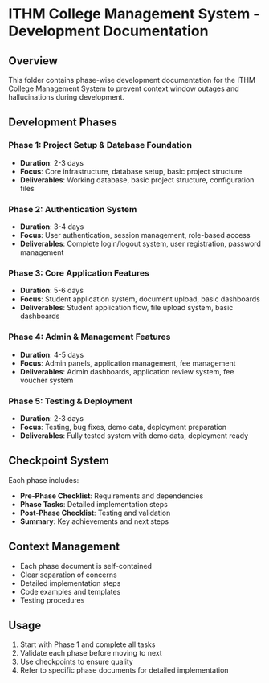 # ITHM College Management System - Development Documentation

## Overview
This folder contains phase-wise development documentation for the ITHM College Management System to prevent context window outages and hallucinations during development.

## Development Phases

### Phase 1: Project Setup & Database Foundation
- **Duration**: 2-3 days
- **Focus**: Core infrastructure, database setup, basic project structure
- **Deliverables**: Working database, basic project structure, configuration files

### Phase 2: Authentication System
- **Duration**: 3-4 days  
- **Focus**: User authentication, session management, role-based access
- **Deliverables**: Complete login/logout system, user registration, password management

### Phase 3: Core Application Features
- **Duration**: 5-6 days
- **Focus**: Student application system, document upload, basic dashboards
- **Deliverables**: Student application flow, file upload system, basic dashboards

### Phase 4: Admin & Management Features
- **Duration**: 4-5 days
- **Focus**: Admin panels, application management, fee management
- **Deliverables**: Admin dashboards, application review system, fee voucher system

### Phase 5: Testing & Deployment
- **Duration**: 2-3 days
- **Focus**: Testing, bug fixes, demo data, deployment preparation
- **Deliverables**: Fully tested system with demo data, deployment ready

## Checkpoint System
Each phase includes:
- **Pre-Phase Checklist**: Requirements and dependencies
- **Phase Tasks**: Detailed implementation steps
- **Post-Phase Checklist**: Testing and validation
- **Summary**: Key achievements and next steps

## Context Management
- Each phase document is self-contained
- Clear separation of concerns
- Detailed implementation steps
- Code examples and templates
- Testing procedures

## Usage
1. Start with Phase 1 and complete all tasks
2. Validate each phase before moving to next
3. Use checkpoints to ensure quality
4. Refer to specific phase documents for detailed implementation
